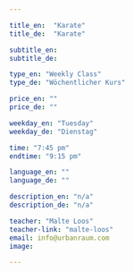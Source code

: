 ```yaml
---

title_en:  "Karate"
title_de:  "Karate"

subtitle_en:
subtitle_de:

type_en: "Weekly Class"
type_de: "Wöchentlicher Kurs"

price_en: ""
price_de: ""

weekday_en: "Tuesday"
weekday_de: "Dienstag"

time: "7:45 pm"
endtime: "9:15 pm"

language_en: ""
language_de: ""

description_en: "n/a"
description_de: "n/a"

teacher: "Malte Loos"
teacher-link: "malte-loos"
email: info@urbanraum.com
image:

---
```

